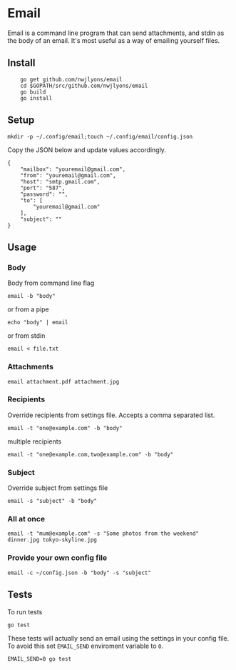 # Email

Email is a command line program that can send attachments, and stdin as the body of an email. It's most useful as a way of emailing yourself files.

## Install

```
    go get github.com/nwjlyons/email
    cd $GOPATH/src/github.com/nwjlyons/email
    go build
    go install
```

## Setup

    mkdir -p ~/.config/email;touch ~/.config/email/config.json

Copy the JSON below and update values accordingly.

    {
        "mailbox": "youremail@gmail.com",
        "from": "youremail@gmail.com",
        "host": "smtp.gmail.com",
        "port": "587",
        "password": "",
        "to": [
            "youremail@gmail.com"
        ],
        "subject": ""
    }

## Usage

### Body

Body from command line flag

    email -b "body"

or from a pipe

    echo "body" | email

or from stdin

    email < file.txt

### Attachments

    email attachment.pdf attachment.jpg

### Recipients

Override recipients from settings file. Accepts a comma separated list.

    email -t "one@example.com" -b "body"

multiple recipients

    email -t "one@example.com,two@example.com" -b "body"

### Subject

Override subject from settings file

    email -s "subject" -b "body"

### All at once

    email -t "mum@example.com" -s "Some photos from the weekend" dinner.jpg tokyo-skyline.jpg

### Provide your own config file

    email -c ~/config.json -b "body" -s "subject"

## Tests

To run tests

    go test

These tests will actually send an email using the settings in your config file. To avoid this set `EMAIL_SEND` enviroment variable to `0`.

    EMAIL_SEND=0 go test
